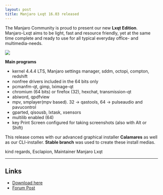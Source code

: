 ```yaml
---
layout: post
title: Manjaro Lxqt 16.03 released
---
```


The Manjaro Community is proud to present our new **Lxqt Edition**.  
Manjaro-Lxqt aims to be light, fast and resource friendly, yet at the same time complete and ready to use for all typical everyday office- and multimedia-needs.

<img src="https://manjaro.github.io/images/manjaro-lxqt-16.03.jpg">

**Main programs**

* kernel 4.4.4 LTS, Manjaro settings manager, sddm, octopi, compton, redshift
* nonfree drivers included in the 64 bits only
* pcmanfm-qt, gimp, lximage-qt
* chromium (64 bits) or firefox (32), hexchat, transmission-qt
* abiword, qpdfview
* mpv, smplayer(mpv based). 32 -> qastools, 64 -> pulseaudio and pavucontrol
* gparted, qisousb, lxtask, xsensors
* multilib enabled (64)
* key Print Screen configured for taking screenshots (also with Alt or Shift)

This release comes with our advanced graphical installer **Calamares** as well as our CLI-installer. **Stable branch** was used to create these install medias.

kind regards, Esclapion, Maintainer Manjaro Lxqt

----

## Links

* [Download here](https://sourceforge.net/projects/manjarolinux/files/community/LXQT/2016.03/)
* [Forum Post](https://forum.manjaro.org/index.php?topic=31948.msg261777#msg261777)
